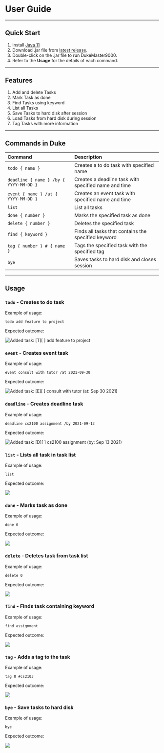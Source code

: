 # User Guide

---

## Quick Start
1. Install [Java 11](https://www.oracle.com/sg/java/technologies/javase-jdk11-downloads.html)
2. Download .jar file from [latest release](https://github.com/CSYGalvin/ip/releases/tag/A-Release).
4. Double-click on the .jar file to run DukeMaster9000.
5. Refer to the **Usage** for the details of each command.

---

## Features

1. Add and delete Tasks
2. Mark Task as done
3. Find Tasks using keyword
4. List all Tasks
5. Save Tasks to hard disk after session
6. Load Tasks from hard disk during session
7. Tag Tasks with more information

---

## Commands in Duke

|Command | Description|
|:------------|:-----------|
|`todo { name }` | Creates a to do task with specified name|
|`deadline { name } /by { YYYY-MM-DD }` | Creates a deadline task with specified name and time|
|`event { name } /at { YYYY-MM-DD }` | Creates an event task with specified name and time|
|`list` | List all tasks|
|`done { number }` | Marks the specified task as done|
|`delete { number }` | Deletes the specified task|
|`find { keyword }` | Finds all tasks that contains the specified keyword|
|`tag { number } # { name }` | Tags the specified task with the specified tag|
| `bye` | Saves tasks to hard disk and closes session|

---

## Usage

### `todo` - Creates to do task

Example of usage: 

`todo add feature to project`

Expected outcome:

![Added task: [T][ ] add feature to project](todo.png)

### `event` - Creates event task

Example of usage:

`event consult with tutor /at 2021-09-30`

Expected outcome:

![Added task: [E][ ] consult with tutor (at: Sep 30 2021)](event.png)

### `deadline` - Creates deadline task

Example of usage:

`deadline cs2100 assignment /by 2021-09-13`

Expected outcome:

![Added task: [D][ ] cs2100 assignment (by: Sep 13 2021)](deadline.png)

### `list` - Lists all task in task list

Example of usage:

`list`

Expected outcome:

![](list.png)

### `done` - Marks task as done

Example of usage:

`done 0`

Expected outcome:

![](done.png)

### `delete` - Deletes task from task list

Example of usage:

`delete 0`

Expected outcome:  

![](delete.png)

### `find` - Finds task containing keyword

Example of usage:

`find assignment`

Expected outcome:

![](find.png)

### `tag` - Adds a tag to the task

Example of usage:

`tag 0 #cs2103`

Expected outcome:

![](tag.png)

### `bye` - Save tasks to hard disk

Example of usage:

`bye`

Expected outcome:

![](bye.png)
